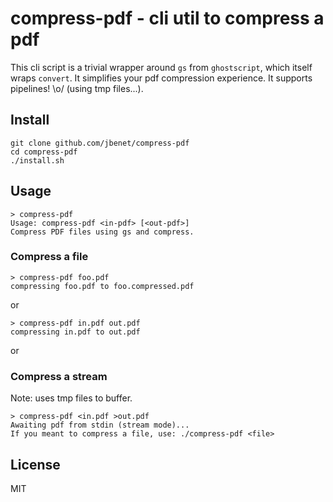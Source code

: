 # compress-pdf - cli util to compress a pdf

This cli script is a trivial wrapper around `gs` from `ghostscript`, which itself wraps `convert`.
It simplifies your pdf compression experience. It supports pipelines! \o/ (using tmp files...).


## Install

```
git clone github.com/jbenet/compress-pdf
cd compress-pdf
./install.sh
```

## Usage

```
> compress-pdf
Usage: compress-pdf <in-pdf> [<out-pdf>]
Compress PDF files using gs and compress.
```

### Compress a file

```
> compress-pdf foo.pdf
compressing foo.pdf to foo.compressed.pdf
```

or

```
> compress-pdf in.pdf out.pdf
compressing in.pdf to out.pdf
```

or

### Compress a stream

Note: uses tmp files to buffer.

```
> compress-pdf <in.pdf >out.pdf
Awaiting pdf from stdin (stream mode)...
If you meant to compress a file, use: ./compress-pdf <file>
```

## License

MIT
